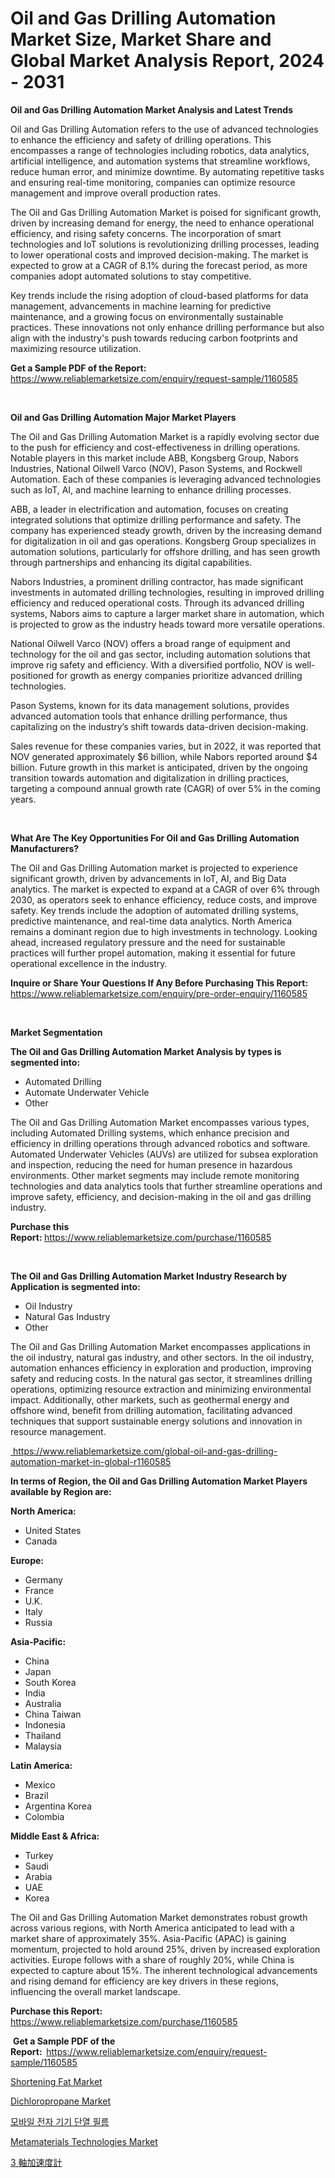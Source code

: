 <p><h1>Oil and Gas Drilling Automation Market Size, Market Share and Global Market Analysis Report, 2024 - 2031</h1></p><p><strong>Oil and Gas Drilling Automation Market Analysis and Latest Trends</strong></p>
<p><p>Oil and Gas Drilling Automation refers to the use of advanced technologies to enhance the efficiency and safety of drilling operations. This encompasses a range of technologies including robotics, data analytics, artificial intelligence, and automation systems that streamline workflows, reduce human error, and minimize downtime. By automating repetitive tasks and ensuring real-time monitoring, companies can optimize resource management and improve overall production rates.</p><p>The Oil and Gas Drilling Automation Market is poised for significant growth, driven by increasing demand for energy, the need to enhance operational efficiency, and rising safety concerns. The incorporation of smart technologies and IoT solutions is revolutionizing drilling processes, leading to lower operational costs and improved decision-making. The market is expected to grow at a CAGR of 8.1% during the forecast period, as more companies adopt automated solutions to stay competitive. </p><p>Key trends include the rising adoption of cloud-based platforms for data management, advancements in machine learning for predictive maintenance, and a growing focus on environmentally sustainable practices. These innovations not only enhance drilling performance but also align with the industry's push towards reducing carbon footprints and maximizing resource utilization.</p></p>
<p><strong>Get a Sample PDF of the Report:&nbsp;</strong> <a href="https://www.reliablemarketsize.com/enquiry/request-sample/1160585">https://www.reliablemarketsize.com/enquiry/request-sample/1160585</a></p>
<p>&nbsp;</p>
<p><strong>Oil and Gas Drilling Automation Major Market Players</strong></p>
<p><p>The Oil and Gas Drilling Automation Market is a rapidly evolving sector due to the push for efficiency and cost-effectiveness in drilling operations. Notable players in this market include ABB, Kongsberg Group, Nabors Industries, National Oilwell Varco (NOV), Pason Systems, and Rockwell Automation. Each of these companies is leveraging advanced technologies such as IoT, AI, and machine learning to enhance drilling processes.</p><p>ABB, a leader in electrification and automation, focuses on creating integrated solutions that optimize drilling performance and safety. The company has experienced steady growth, driven by the increasing demand for digitalization in oil and gas operations. Kongsberg Group specializes in automation solutions, particularly for offshore drilling, and has seen growth through partnerships and enhancing its digital capabilities.</p><p>Nabors Industries, a prominent drilling contractor, has made significant investments in automated drilling technologies, resulting in improved drilling efficiency and reduced operational costs. Through its advanced drilling systems, Nabors aims to capture a larger market share in automation, which is projected to grow as the industry heads toward more versatile operations.</p><p>National Oilwell Varco (NOV) offers a broad range of equipment and technology for the oil and gas sector, including automation solutions that improve rig safety and efficiency. With a diversified portfolio, NOV is well-positioned for growth as energy companies prioritize advanced drilling technologies.</p><p>Pason Systems, known for its data management solutions, provides advanced automation tools that enhance drilling performance, thus capitalizing on the industry’s shift towards data-driven decision-making.</p><p>Sales revenue for these companies varies, but in 2022, it was reported that NOV generated approximately $6 billion, while Nabors reported around $4 billion. Future growth in this market is anticipated, driven by the ongoing transition towards automation and digitalization in drilling practices, targeting a compound annual growth rate (CAGR) of over 5% in the coming years.</p></p>
<p>&nbsp;</p>
<p><strong>What Are The Key Opportunities For Oil and Gas Drilling Automation Manufacturers?</strong></p>
<p><p>The Oil and Gas Drilling Automation market is projected to experience significant growth, driven by advancements in IoT, AI, and Big Data analytics. The market is expected to expand at a CAGR of over 6% through 2030, as operators seek to enhance efficiency, reduce costs, and improve safety. Key trends include the adoption of automated drilling systems, predictive maintenance, and real-time data analytics. North America remains a dominant region due to high investments in technology. Looking ahead, increased regulatory pressure and the need for sustainable practices will further propel automation, making it essential for future operational excellence in the industry.</p></p>
<p><strong>Inquire or Share Your Questions If Any Before Purchasing This Report:</strong> <a href="https://www.reliablemarketsize.com/enquiry/pre-order-enquiry/1160585">https://www.reliablemarketsize.com/enquiry/pre-order-enquiry/1160585</a></p>
<p>&nbsp;</p>
<p><strong>Market Segmentation</strong></p>
<p><strong>The Oil and Gas Drilling Automation Market Analysis by types is segmented into:</strong></p>
<p><ul><li>Automated Drilling</li><li>Automate Underwater Vehicle</li><li>Other</li></ul></p>
<p><p>The Oil and Gas Drilling Automation Market encompasses various types, including Automated Drilling systems, which enhance precision and efficiency in drilling operations through advanced robotics and software. Automated Underwater Vehicles (AUVs) are utilized for subsea exploration and inspection, reducing the need for human presence in hazardous environments. Other market segments may include remote monitoring technologies and data analytics tools that further streamline operations and improve safety, efficiency, and decision-making in the oil and gas drilling industry.</p></p>
<p><strong>Purchase this Report:&nbsp;</strong><a href="https://www.reliablemarketsize.com/purchase/1160585">https://www.reliablemarketsize.com/purchase/1160585</a></p>
<p>&nbsp;</p>
<p><strong>The Oil and Gas Drilling Automation Market Industry Research by Application is segmented into:</strong></p>
<p><ul><li>Oil Industry</li><li>Natural Gas Industry</li><li>Other</li></ul></p>
<p><p>The Oil and Gas Drilling Automation Market encompasses applications in the oil industry, natural gas industry, and other sectors. In the oil industry, automation enhances efficiency in exploration and production, improving safety and reducing costs. In the natural gas sector, it streamlines drilling operations, optimizing resource extraction and minimizing environmental impact. Additionally, other markets, such as geothermal energy and offshore wind, benefit from drilling automation, facilitating advanced techniques that support sustainable energy solutions and innovation in resource management.</p></p>
<p><a href="https://www.reliablemarketsize.com/global-oil-and-gas-drilling-automation-market-in-global-r1160585">&nbsp;https://www.reliablemarketsize.com/global-oil-and-gas-drilling-automation-market-in-global-r1160585</a></p>
<p><strong>In terms of Region, the Oil and Gas Drilling Automation Market Players available by Region are:</strong></p>
<p>
    <p> <strong> North America: </strong>
        <ul>
            <li>United States</li>
            <li>Canada</li>
        </ul>
        </p> 
    <p> <strong> Europe: </strong>
        <ul>
            <li>Germany</li>
            <li>France</li>
            <li>U.K.</li>
            <li>Italy</li>
            <li>Russia</li>
        </ul>
        </p> 
    <p> <strong> Asia-Pacific: </strong>
        <ul>
            <li>China</li>
            <li>Japan</li>
            <li>South Korea</li>
            <li>India</li>
            <li>Australia</li>
            <li>China Taiwan</li>
            <li>Indonesia</li>
            <li>Thailand</li>
            <li>Malaysia</li>
        </ul>
        </p> 
    <p> <strong> Latin America: </strong>
        <ul>
            <li>Mexico</li>
            <li>Brazil</li>
            <li>Argentina Korea</li>
            <li>Colombia</li>
        </ul>
        </p> 
    <p> <strong> Middle East & Africa: </strong>
        <ul>
            <li>Turkey</li>
            <li>Saudi</li>
            <li>Arabia</li>
            <li>UAE</li>
            <li>Korea</li>
        </ul>
    </p>
    </p>
<p><p>The Oil and Gas Drilling Automation Market demonstrates robust growth across various regions, with North America anticipated to lead with a market share of approximately 35%. Asia-Pacific (APAC) is gaining momentum, projected to hold around 25%, driven by increased exploration activities. Europe follows with a share of roughly 20%, while China is expected to capture about 15%. The inherent technological advancements and rising demand for efficiency are key drivers in these regions, influencing the overall market landscape.</p></p>
<p><strong>Purchase this Report: </strong><a href="https://www.reliablemarketsize.com/purchase/1160585">https://www.reliablemarketsize.com/purchase/1160585</a></p>
<p>&nbsp;<strong>Get a Sample PDF of the Report:&nbsp;&nbsp;</strong><a href="https://www.reliablemarketsize.com/enquiry/request-sample/1160585">https://www.reliablemarketsize.com/enquiry/request-sample/1160585</a></p>
<p><strong></strong></p>
<p><p><a href="https://www.linkedin.com/pulse/global-shortening-fat-market-focus-product-type-from-soybeansfrom-oegue?trackingId=Evo%2F2rK2Sj6qAc2xG%2B5spw%3D%3D">Shortening Fat Market</a></p><p><a href="https://issuu.com/reportprime-2/docs/dichloropropane-market-size-2030.pp_e3119affb03a95">Dichloropropane Market</a></p><p><a href="https://medium.com/@jonatanjast75/%EC%84%B8%EA%B3%84-mobile-electronic-device-thermal-insulation-film-market-%EC%9D%80-2024%EC%97%90%EC%84%9C-2031%EB%A1%9C-%EC%97%B0%ED%8F%89%EA%B7%A0-%EC%A6%9D%EA%B0%80%EC%9C%A8%EC%9D%84-%EB%B3%B4%EC%9D%BC-%EA%B2%83%EC%9C%BC%EB%A1%9C-%EC%98%88%EC%83%81%EB%90%A9%EB%8B%88%EB%8B%A4-039c8af7d828">모바일 전자 기기 단열 필름</a></p><p><a href="https://issuu.com/reportprime-2/docs/metamaterials-technologies-market-s_05b1e1c9c7dc1d">Metamaterials Technologies Market</a></p><p><a href="https://medium.com/@vivakuvalis2005/triaxial-accelerometers-market-%E3%81%AE%E3%82%B0%E3%83%AD%E3%83%BC%E3%83%90%E3%83%AB%E5%B8%82%E5%A0%B4%E6%A6%82%E8%A6%81%E3%81%AF-%E4%B8%96%E7%95%8C%E3%81%8A%E3%82%88%E3%81%B3%E4%B8%BB%E8%A6%81%E5%B8%82%E5%A0%B4%E3%81%AB%E3%81%8A%E3%81%91%E3%82%8B%E6%A5%AD%E7%95%8C%E3%81%AB%E5%BD%B1%E9%9F%BF%E3%82%92%E4%B8%8E%E3%81%88%E3%82%8B%E4%B8%BB%E8%A6%81%E3%81%AA%E3%83%88%E3%83%AC%E3%83%B3%E3%83%89%E3%81%AB%E3%81%A4%E3%81%84%E3%81%A6-%E7%8B%AC%E8%87%AA%E3%81%AE%E8%A6%96%E7%82%B9%E3%82%92%E6%8F%90%E4%BE%9B%E3%81%97%E3%81%BE%E3%81%99-43f4e4da99db">3 軸加速度計</a></p></p>
